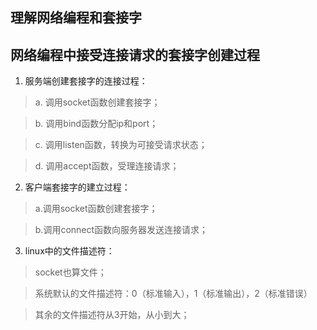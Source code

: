 ## 理解网络编程和套接字

## 网络编程中接受连接请求的套接字创建过程

1. 服务端创建套接字的连接过程：
> a. 调用socket函数创建套接字；

> b. 调用bind函数分配ip和port；

> c. 调用listen函数，转换为可接受请求状态；

> d. 调用accept函数，受理连接请求；

2. 客户端套接字的建立过程：
> a.调用socket函数创建套接字；

> b.调用connect函数向服务器发送连接请求；

3. linux中的文件描述符：
> socket也算文件；

> 系统默认的文件描述符：0（标准输入），1（标准输出），2（标准错误）

> 其余的文件描述符从3开始，从小到大；

